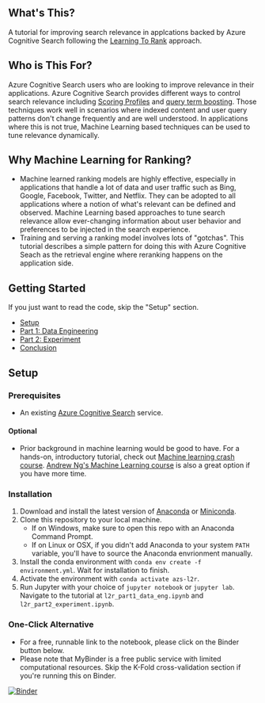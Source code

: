 ## What's This?
A tutorial for improving search relevance in applcations backed by Azure Cognitive Search following the [Learning To Rank](https://en.wikipedia.org/wiki/Learning_to_rank) approach.

## Who is This For?
Azure Cognitive Search users who are looking to improve relevance in their applications. Azure Cognitive Search provides different ways to control search relevance including [Scoring Profiles](https://docs.microsoft.com/en-us/azure/search/index-add-scoring-profiles) and [query term boosting](https://docs.microsoft.com/en-us/azure/search/search-query-lucene-examples#example-5-term-boosting). Those techniques work well in scenarios where indexed content and user query patterns don't change frequently and are well understood. In applications where this is not true, Machine Learning based techniques can be used to tune relevance dynamically.

## Why Machine Learning for Ranking?
- Machine learned ranking models are highly effective, especially in applications that handle a lot of data and user traffic such as Bing, Google, Facebook, Twitter, and Netflix. They can be adopted to all applications where a notion of what's relevant can be defined and observed. Machine Learning based approaches to tune search relevance allow ever-changing information about user behavior and preferences to be injected in the search experience.
- Training and serving a ranking model involves lots of "gotchas". This tutorial describes a simple pattern for doing this with Azure Cognitive Seach as the retrieval engine where reranking happens on the application side.

## Getting Started

If you just want to read the code, skip the "Setup" section.
- [Setup](#setup)
- [Part 1: Data Engineering](l2r_part1_data_eng.ipynb)
- [Part 2: Experiment](l2r_part2_experiment.ipynb)
- [Conclusion](conclusion.md)

## Setup

### Prerequisites
- An existing [Azure Cognitive Search](https://azure.microsoft.com/en-us/services/search/) service.

#### Optional
- Prior background in machine learning would be good to have. For a hands-on, introductory tutorial, check out [Machine learning crash course](https://docs.microsoft.com/en-us/learn/paths/ml-crash-course/). [Andrew Ng's Machine Learning course](https://www.coursera.org/learn/machine-learning) is also a great option if you have more time.

### Installation

1. Download and install the latest version of [Anaconda](https://www.anaconda.com/distribution/#download-section) or [Miniconda](https://docs.conda.io/en/latest/miniconda.html).
2. Clone this repository to your local machine.
    - If on Windows, make sure to open this repo with an Anaconda Command Prompt.
    - If on Linux or OSX, if you didn't add Anaconda to your system `PATH` variable, you'll have to source the Anaconda envrionment manually.
3. Install the conda environment with `conda env create -f environment.yml`. Wait for installation to finish.
4. Activate the environment with `conda activate azs-l2r`.
5. Run Jupyter with your choice of `jupyter notebook` or `jupyter lab`. Navigate to the tutorial at `l2r_part1_data_eng.ipynb` and `l2r_part2_experiment.ipynb`.

### One-Click Alternative

- For a free, runnable link to the notebook, please click on the Binder button below.
- Please note that MyBinder is a free public service with limited computational resources. Skip the K-Fold cross-validation section if you're running this on Binder.

[![Binder](https://mybinder.org/badge_logo.svg)](https://aka.ms/AA877hx)
 
